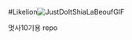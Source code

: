 #Likelion![JustDoItShiaLaBeoufGIF](https://user-images.githubusercontent.com/59411107/160354873-da9440bb-c900-4b0d-9c22-225971d51af1.gif)

멋사10기용 repo
